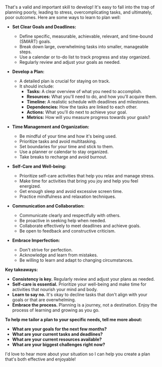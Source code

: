 That's a valid and important skill to develop! It's easy to fall into the trap of planning poorly, leading to stress, overcomplicating tasks, and ultimately, poor outcomes. Here are some ways to learn to plan well:

*   **Set Clear Goals and Deadlines:**
    *   Define specific, measurable, achievable, relevant, and time-bound (SMART) goals.
    *   Break down large, overwhelming tasks into smaller, manageable steps.
    *   Use a calendar or to-do list to track progress and stay organized.
    *   Regularly review and adjust your goals as needed.

*   **Develop a Plan:**
    *   A detailed plan is crucial for staying on track.
    *   It should include:
        *   **Tasks:**  A clear overview of what you need to accomplish.
        *   **Resources:**  What you'll need to do, and how you'll acquire them.
        *   **Timeline:** A realistic schedule with deadlines and milestones.
        *   **Dependencies:**  How the tasks are linked to each other.
        *   **Actions:**  What you'll do next to achieve your goal.
        *   **Metrics:** How will you measure progress towards your goals?

*   **Time Management and Organization:**
    *   Be mindful of your time and how it's being used.
    *   Prioritize tasks and avoid multitasking.
    *   Set boundaries for your time and stick to them.
    *   Use a planner or calendar to stay organized.
    *   Take breaks to recharge and avoid burnout.

*   **Self-Care and Well-being:**
    *   Prioritize self-care activities that help you relax and manage stress.
    *   Make time for activities that bring you joy and help you feel energized.
    *   Get enough sleep and avoid excessive screen time.
    *   Practice mindfulness and relaxation techniques.

*   **Communication and Collaboration:**
    *   Communicate clearly and respectfully with others.
    *   Be proactive in seeking help when needed.
    *   Collaborate effectively to meet deadlines and achieve goals.
    *   Be open to feedback and constructive criticism.

*   **Embrace Imperfection:**
    *   Don't strive for perfection.
    *   Acknowledge and learn from mistakes.
    *   Be willing to learn and adapt to changing circumstances.

**Key takeaways:**

*   **Consistency is key.**  Regularly review and adjust your plans as needed.
*   **Self-care is essential.**  Prioritize your well-being and make time for activities that nourish your mind and body.
*   **Learn to say no.**  It's okay to decline tasks that don't align with your goals or that are overwhelming.
*   **Embrace the process.**  Planning is a journey, not a destination. Enjoy the process of learning and growing as you go.

**To help me tailor a plan to your specific needs, tell me more about:**

*   **What are your goals for the next few months?**
*   **What are your current tasks and deadlines?**
*   **What are your current resources available?**
*   **What are your biggest challenges right now?**

I'd love to hear more about your situation so I can help you create a plan that's both effective and enjoyable!